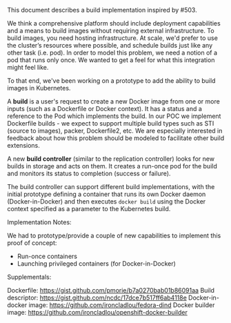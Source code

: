 This document describes a build implementation inspired by #503.

We think a comprehensive platform should include deployment capabilities and a means to build images without requiring external infrastructure. To build images, you need hosting infrastructure. At scale, we'd prefer to use the cluster’s resources where possible, and schedule builds just like any other task (i.e. pod). In order to model this problem, we need a notion of a pod that runs only once.  We wanted to get a feel for what this integration might feel like.

To that end, we've been working on a prototype to add the ability to build images in Kubernetes.

A **build** is a user's request to create a new Docker image from one or more inputs (such as a Dockerfile or Docker context).  It has a status and a reference to the Pod which implements the build. In our POC we implement Dockerfile builds - we expect to support multiple build types such as STI (source to images), packer, Dockerfile2, etc.  We are especially interested in feedback about how this problem should be modeled to facilitate other build extensions. 

A new **build controller** (similar to the replication controller) looks for new builds in storage and acts on them. It creates a run-once pod for the build and monitors its status to completion (success or failure).

The build controller can support different build implementations, with the initial prototype defining a container that runs its own Docker daemon (Docker-in-Docker) and then executes `docker build` using the Docker context specified as a parameter to the Kubernetes build.

Implementation Notes:

We had to prototype/provide a couple of new capabilities to implement this proof of concept:

- Run-once containers
- Launching privileged containers (for Docker-in-Docker)

Supplementals:

Dockerfile: https://gist.github.com/pmorie/b7a0270bab01b86091aa
Build descriptor: https://gist.github.com/ncdc/17dce7b517ff6ab4118e
Docker-in-docker image: https://github.com/ironcladlou/fedora-dind
Docker builder image: https://github.com/ironcladlou/openshift-docker-builder